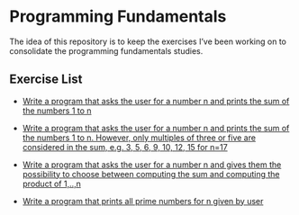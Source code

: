 # Programming Fundamentals

The idea of this repository is to keep the exercises I’ve been working on to consolidate the programming fundamentals studies.

## Exercise List

- [Write a program that asks the user for a number n and prints the sum of the
  numbers 1 to n](./exercise_1.cpp)

- [Write a program that asks the user for a number n and prints the sum of the
  numbers 1 to n. However, only multiples of three or five are considered in the
  sum, e.g. 3, 5, 6, 9, 10, 12, 15 for n=17](./exercise_2.cpp)

- [Write a program that asks the user for a number n and gives them the possibility to choose between computing the sum and computing the product of 1,..,n](./exercise_3.cpp)

- [Write a program that prints all prime numbers for n given by user](./exercise_5.cpp)
